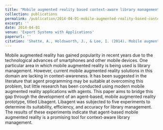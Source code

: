 ```yaml
---
title: "Mobile augmented reality based context-aware library management system"
collection: publications
permalink: /publication/2014-04-01-mobile-augmented-reality-based-context-aware-library-management-system 
excerpt: ''
date: 2014-04-01
venue: 'Expert Systems with Applications'
paperurl: ''
citation: 'Shatte, A., Holdsworth, J., & Lee, I. (2014). Mobile augmented reality based context-aware library management system. <i>Expert Systems with Applications</i>, <i>41</i>(5), 2174-2185.'
---
```


Mobile augmented reality has gained popularity in recent years due to the technological advances of smartphones and other mobile devices. One particular area in which mobile augmented reality is being used is library management. However, current mobile augmented reality solutions in this domain are lacking in context-awareness. It has been suggested in the literature that agent programming may be suitable at overcoming this problem, but little research has been conducted using modern mobile augmented reality applications with agents. This paper aims to bridge this gap through the development of an agent-based, mobile augmented reality prototype, titled Libagent. Libagent was subjected to five experiments to determine its suitability, efficiency, and accuracy for library management. The results of these experiments indicate that agent-based mobile augmented reality is a promising tool for context-aware library management.

<!--This paper is about the number 2. The number 3 is left for future work.-->

<!--[Download paper here](http://academicpages.github.io/files/paper2.pdf)-->

<!--Recommended citation: Your Name, You. (2010). "Paper Title Number 2." <i>Journal 1</i>. 1(2).-->
